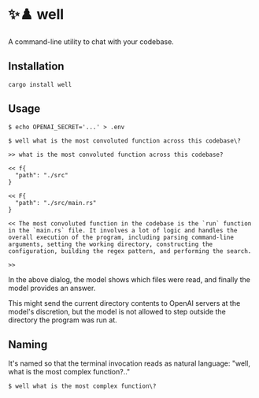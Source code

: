 # ✨♟️ well

A command-line utility to chat with your codebase.

## Installation

```
cargo install well
```

## Usage

```
$ echo OPENAI_SECRET='...' > .env

$ well what is the most convoluted function across this codebase\?

>> what is the most convoluted function across this codebase?

<< f{
  "path": "./src"
}

<< F{
  "path": "./src/main.rs"
}

<< The most convoluted function in the codebase is the `run` function in the `main.rs` file. It involves a lot of logic and handles the overall execution of the program, including parsing command-line arguments, setting the working directory, constructing the configuration, building the regex pattern, and performing the search.

>>
```

In the above dialog, the model shows which files were read, and finally the model provides an answer.

This might send the current directory contents to OpenAI servers at the model's discretion,
but the model is not allowed to step outside the directory the program was run at.

## Naming

It's named so that the terminal invocation reads as natural language:
"well, what is the most complex function?.."

```
$ well what is the most complex function\?
```
